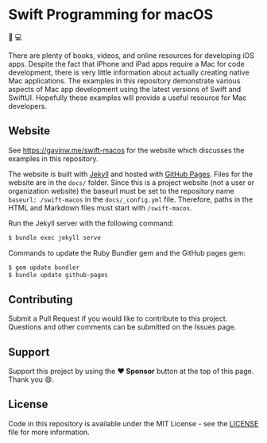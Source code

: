 # Swift Programming for macOS

:apple: :computer:

There are plenty of books, videos, and online resources for developing iOS apps. Despite the fact that iPhone and iPad apps require a Mac for code development, there is very little information about actually creating native Mac applications. The examples in this repository demonstrate various aspects of Mac app development using the latest versions of Swift and SwiftUI. Hopefully these examples will provide a useful resource for Mac developers.

## Website

See https://gavinw.me/swift-macos for the website which discusses the examples in this repository.

The website is built with [Jekyll](https://jekyllrb.com) and hosted with [GitHub Pages](https://pages.github.com). Files for the website are in the `docs/` folder. Since this is a project website (not a user or organization website) the baseurl must be set to the repository name `baseurl: /swift-macos` in the `docs/_config.yml` file. Therefore, paths in the HTML and Markdown files must start with `/swift-macos`.

Run the Jekyll server with the following command:

```bash
$ bundle exec jekyll serve
```

Commands to update the Ruby Bundler gem and the GitHub pages gem:

```bash
$ gem update bundler
$ bundle update github-pages
```

## Contributing

Submit a Pull Request if you would like to contribute to this project. Questions and other comments can be submitted on the Issues page.

## Support

Support this project by using the **:heart: Sponsor** button at the top of this page. Thank you :smile:.

## License

Code in this repository is available under the MIT License - see the [LICENSE](LICENSE) file for more information.
